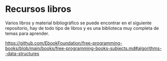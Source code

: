 # Recursos libros

Varios libros y material bibliográfico se puede encontrar en el siguiente repositorio, hay de todo tipo de libros y es una biblioteca muy completa de temas para aprender.

https://github.com/EbookFoundation/free-programming-books/blob/main/books/free-programming-books-subjects.md#algorithms--data-structures
